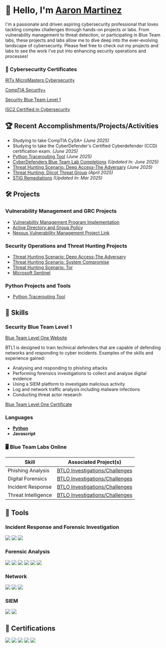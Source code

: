 # 👋 Hello, I'm <a href="https://www.linkedin.com/in/aaron-m-59725a332/">Aaron Martinez</a>

I'm a passionate and driven aspiring cybersecurity professional that loves tackling complex challenges through hands-on projects or labs. From vulnerability management to threat detection, or participating in Blue Team labs, these projects and labs allow me to dive deep into the ever-evolving landscape of cybersecurity. Please feel free to check out my projects and labs to see the work I’ve put into enhancing security operations and processes!

### 📜 Cybersecurity Certificates

<a href="https://github.com/AaronRMartinez/RITx-MicroMasters-Cybersecurity-Certifications/tree/main">RITx MicroMasters Cybersecurity</a>

<a href="https://github.com/AaronRMartinez/CompTIA-Certificates/blob/main/CompTIA%20Security%2B%20ce%20certificate.pdf">CompTIA Security+</a>

<a href="https://github.com/AaronRMartinez/SecurityBlueTeam/tree/main">Security Blue Team Level 1</a>

<a href="https://github.com/AaronRMartinez/ISC2Certifications/blob/main/ISC2%20Certifications/ISC2CertifiedInCybersecurity.pdf">ISC2 Certified in Cybersecurity</a>

## 🏆 Recent Accomplishments/Projects/Activities

* Studying to take CompTIA CySA+ *(June 2025)*
* Studying to take the CyberDefender's Certified Cyberdefender (CCD) certification exam. *(June 2025)*
* <a href="https://github.com/AaronRMartinez/Python-Projects/tree/main/Cybersecurity%20Projects/Cybersecurity%20Tools/TraceRouting%20Script">Python Tracerouting Tool</a> *(June 2025)*
* <a href="https://github.com/AaronRMartinez/CyberDefenders-Blue-Team-Labs/tree/main">CyberDefenders Blue Team Lab Completions</a> *(Updated In: June 2025)*
* <a href="https://github.com/AaronRMartinez/Threat-Hunting-Scenario-Deep-Access-The-Adversary">Threat Hunting Scenario: Deep Access-The Adversary</a> *(June 2025)*
* <a href="https://github.com/AaronRMartinez/Threat-Hunting-Diicot-Mexals-Threat-Group/blob/main/README.md">Threat Hunting: Diicot Threat Group</a> *(April 2025)*
* <a href="https://github.com/AaronRMartinez/STIG-Remediations">STIG Remediations</a> *(Updated In: Mar 2025)*

## 🛠️ Projects

### Vulnerability Management and GRC Projects

* <a href="https://github.com/AaronRMartinez/Vulnerability-Management-Program-Implementation">Vulnerability Management Program Implementation</a>
* <a href="https://github.com/AaronRMartinez/Active-Directory-and-Group-Policy-Home-Lab">Active Directory and Group Policy</a>
* <a href="https://github.com/AaronRMartinez/Nessus-Vulnerability-Management-Home-Lab">Nessus Vulnerability Management Project Link</a>

### Security Operations and Threat Hunting Projects

* <a href="https://github.com/AaronRMartinez/Threat-Hunting-Scenario-Deep-Access-The-Adversary">Threat Hunting Scenario: Deep Access-The Adversary</a>
* <a href="https://github.com/AaronRMartinez/Threat-Hunting-Scenario-Compromise">Threat Hunting Scenario: System Compromise</a>
* <a href="https://github.com/AaronRMartinez/Threat-Hunting-Scenario-Tor">Threat Hunting Scenario: Tor</a>
* <a href="https://github.com/AaronRMartinez/Microsoft-Sentinel-Home-Lab">Microsoft Sentinel</a>

### Python Projects and Tools

* <a href="https://github.com/AaronRMartinez/Python-Projects/tree/main/Cybersecurity%20Projects/Cybersecurity%20Tools/TraceRouting%20Script">Python Tracerouting Tool</a>

## 📖 Skills

### Security Blue Team Level 1

<a href="https://www.securityblue.team/why-btl1/">Blue Team Level One Website</a>

BTL1 is designed to train technical defenders that are capable of defending networks and responding to cyber incidents. Examples of the skills and experience gained:
- Analysing and responding to phishing attacks
- Performing forensics investigations to collect and analyse digital evidence
- Using a SIEM platform to investigate malicious activity
- Log and network traffic analysis including malware infections
- Conducting threat actor research

<a href="https://github.com/AaronRMartinez/SecurityBlueTeam/blob/main/Blue%20Team%20Level%201-Certification.pdf">Blue Team Level One Certificate</a>

### Languages
- **<a href="https://github.com/AaronRMartinez/MITx-6.00.1x-Introduction-to-Computer-Science-and-Programming-Using-Python">Python</a>**
- **Javascript**

### 🖥️ Blue Team Labs Online

| Skill                                         | Associated Project(s)         |
|-----------------------------------------------|----------------------------|
| Phishing Analysis                         | <a href="https://github.com/AaronRMartinez/Phishing-Analysis/tree/main">BTLO Investigations/Challenges</a>|
| Digital Forensics | <a href="https://github.com/AaronRMartinez/Forensic-Analysis">BTLO Investigations/Challenges</a> |
| Incident Response | <a href="https://github.com/AaronRMartinez/Incident-Response/tree/main">BTLO Investigations/Challenges</a> |
| Threat Intelligence | <a href="https://github.com/AaronRMartinez/Threat-Intelligence">BTLO Investigations/Challenges</a> |


## 🧰 Tools

### Incident Response and Forensic Investigation
<div>
    <img src="https://img.shields.io/badge/DeepBlueCLI-000000?style=for-the-badge&logo=github&logoColor=white" />
    <img src="https://img.shields.io/badge/ProcDump-0078D6?style=for-the-badge&logo=microsoft&logoColor=white" />
    <img src="https://img.shields.io/badge/PECmd-000000?style=for-the-badge&logo=github&logoColor=white" />
</div>

### Forensic Analysis
<div>
    <img src="https://img.shields.io/badge/Autopsy-004d99?style=for-the-badge&logoColor=white" />
    <img src="https://img.shields.io/badge/FTK%20Imager-003366?style=for-the-badge&logoColor=white" />
    <img src="https://img.shields.io/badge/Scalpel-663399?style=for-the-badge&logoColor=white" />
    <img src="https://img.shields.io/badge/Volatility-336699?style=for-the-badge&logoColor=white" />
    <img src="https://img.shields.io/badge/Windows%20File%20Analyzer-0066cc?style=for-the-badge&logoColor=white" />
    <img src="https://img.shields.io/badge/EnCase%20Forensic-005a9c?style=for-the-badge&logoColor=white" />
</div>

### Network
<div>
    <img src="https://img.shields.io/badge/-Wireshark-1679A7?&style=for-the-badge&logo=Wireshark&logoColor=white" />
    <img src="https://img.shields.io/badge/-Suricata-EF3B2D?&style=for-the-badge&logo=Suricata&logoColor=white" />
    <img src="https://img.shields.io/badge/-Nmap-4682B4?&style=for-the-badge&logo=Nmap&logoColor=white" />
</div>

### SIEM
<div>
    <img src="https://img.shields.io/badge/-Splunk-000000?&style=for-the-badge&logo=Splunk&logoColor=white" />
    <img src="https://img.shields.io/badge/-Microsoft%20Sentinel-0078D4?&style=for-the-badge&logo=Microsoft%20Sentinel&logoColor=white" />
</div>

## 📜 Certifications
<div>
    <img src="https://img.shields.io/badge/CompTIA%20Security+-black?style=for-the-badge&logo=github&logoColor=white" />
    <img src="https://img.shields.io/badge/-Security%20Blue%20Team%20Level%201-000080?&style=for-the-badge&logoColor=white" />
    <img src="https://img.shields.io/badge/-ISC2%20Certified%20in%20Cybersecurity-000080?&style=for-the-badge&logoColor=white" />
    <img src="https://img.shields.io/badge/-CYBER525x%3A%20Cybersecurity%20Capstone-000080?&style=for-the-badge&logoColor=white" />
    <img src="https://img.shields.io/badge/-MITx%20Data%20Analysis%3A%20Statistical%20Modeling%20and%20Computation%20in%20Applications-000080?&style=for-the-badge&logoColor=white" />
</div>
